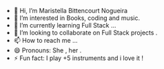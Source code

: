 - 👋 Hi, I’m Maristella Bittencourt Nogueira
- 👀 I’m interested in Books, coding and music.
- 🌱 I’m currently learning Full Stack   ...
- 💞️ I’m looking to collaborate on Full Stack projects .
- 📫 How to reach me ...
- 😄 Pronouns: She , her .
- ⚡ Fun fact:  I play  +5 instruments and i love it !

<!---
maristella12/maristella12 is a ✨ special ✨ repository because its `README.md` (this file) appears on your GitHub profile.
You can click the Preview link to take a look at your changes.
--->
